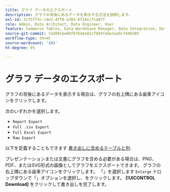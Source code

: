 ```yaml
---
title: グラフ データのエクスポート
description: グラフの背後にあるデータを表示する方法を説明します。
exl-id: 3c75ff3c-c4e2-4ff8-a303-6f24ccfca0ff
role: Admin, Data Architect, Data Engineer, User
feature: Commerce Tables, Data Warehouse Manager, Data Integration, Data Import/Export
source-git-commit: 7ad99cbe08f6f6dee82cf804fabe1ea9cf440289
workflow-type: tm+mt
source-wordcount: '103'
ht-degree: 0%

---
```


# グラフ データのエクスポート

グラフの背後にあるデータを表示する場合は、グラフの右上隅にある歯車アイコンをクリックします。

次のいずれかを選択します。

- `Report Export`
- `Full .csv Export`
- `Full Excel Export`
- `Raw Export`

以下を定義することもできます [書き出しに含めるテーブルと列](../../tutorials/export-raw-data.md).

プレゼンテーションまたは文書にグラフを含める必要がある場合は、PNG、PDF、またはSVG形式の画像としてグラフをエクスポートできます。 グラフの右上隅にある歯車アイコンをクリックします。 「」を選択します `Enlarge` ドロップダウンで「」オプションを選択し、をクリックします。 **[!UICONTROL Download]** をクリックして書き出しを完了します。
